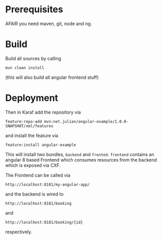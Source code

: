 # Prerequisites

AFAIR you need maven, git, node and ng.

# Build 

Build all sources by calling

```
mvn clean install
```
(this will also build all angular frontend stuff)

# Deployment

Then in Karaf add the repository via
```
feature:repo-add mvn:net.julian/angular-example/1.0.0-SNAPSHOT/xml/features
```
and install the feature via
```
feature:install angular-example
```

This will install two bundles, `backend` and `fronted`.
`frontend` contains an angular 8 based Frontend which consumes resources from the backend which is exposed via CXF.

The Frontend can be called via
```
http://localhost:8181/my-angular-app/
```
and the backend is wired to
```
http://localhost:8181/booking
```
and
```
http://localhost:8181/booking/{id}
```
respectively.